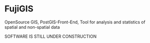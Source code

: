 # FujiGIS
OpenSource GIS, PostGIS-Front-End, Tool for analysis and statistics of spatial and non-spatial data

SOFTWARE IS STILL UNDER CONSTRUCTION
